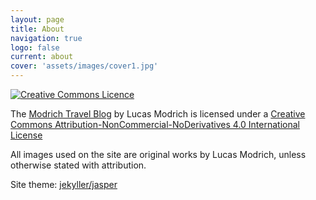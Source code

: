 ```yaml
---
layout: page
title: About
navigation: true
logo: false
current: about
cover: 'assets/images/cover1.jpg'
---
```


[![Creative Commons Licence](https://i.creativecommons.org/l/by-nc-nd/4.0/88x31.png)](http://creativecommons.org/licenses/by-nc-nd/4.0/)

The [Modrich Travel Blog](Modrich.blog) by Lucas Modrich is licensed under a [Creative Commons Attribution-NonCommercial-NoDerivatives 4.0 International License](http://creativecommons.org/licenses/by-nc-nd/4.0/)

All images used on the site are original works by Lucas Modrich, unless otherwise stated with attribution.

Site theme: [jekyller/jasper](https://github.com/jekyller/jasper)
